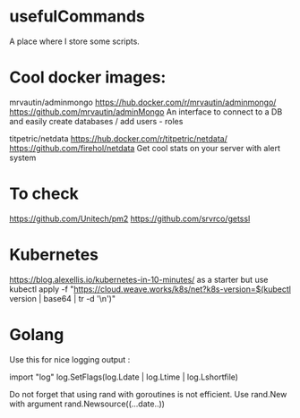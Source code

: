 # usefulCommands

A place where I store some scripts.

# Cool docker images:

mrvautin/adminmongo https://hub.docker.com/r/mrvautin/adminmongo/ https://github.com/mrvautin/adminMongo
An interface to connect to a DB and easily create databases / add users - roles

titpetric/netdata https://hub.docker.com/r/titpetric/netdata/ https://github.com/firehol/netdata
Get cool stats on your server with alert system

# To check

https://github.com/Unitech/pm2
https://github.com/srvrco/getssl

# Kubernetes

https://blog.alexellis.io/kubernetes-in-10-minutes/ as a starter
but use kubectl apply -f "https://cloud.weave.works/k8s/net?k8s-version=$(kubectl version | base64 | tr -d '\n')"

# Golang

Use this for nice logging output :

import "log"
log.SetFlags(log.Ldate | log.Ltime | log.Lshortfile)

Do not forget that using rand with goroutines is not efficient. Use rand.New with argument rand.Newsource((...date..))